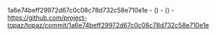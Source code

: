 1a6e74beff29972d67c0c08c78d732c58e710e1e -  () -  () - https://github.com/project-topaz/topaz/commit/1a6e74beff29972d67c0c08c78d732c58e710e1e

